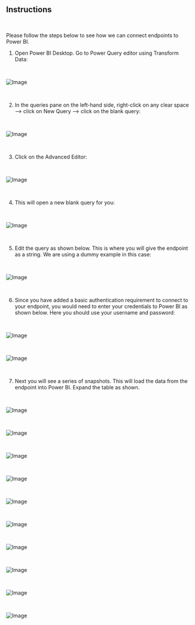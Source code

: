 ## Instructions

<br>

Please follow the steps below to see how we can connect endpoints to Power BI.

1. Open Power BI Desktop. Go to Power Query editor using Transform Data:

<br>

![Image](https://education-team-2020.s3.eu-west-1.amazonaws.com/power-bi/final-project/image.png)

<br>

2. In the queries pane on the left-hand side, right-click on any clear space --> click on New Query --> click on the blank query:

<br>

![Image](https://education-team-2020.s3.eu-west-1.amazonaws.com/power-bi/final-project/image1.png)

<br>

3. Click on the Advanced Editor:

<br>

![Image](https://education-team-2020.s3.eu-west-1.amazonaws.com/power-bi/final-project/image2.png)

<br>

4. This will open a new blank query for you:

<br>

![Image](https://education-team-2020.s3.eu-west-1.amazonaws.com/power-bi/final-project/image3.png)

<br>

5. Edit the query as shown below. This is where you will give the endpoint as a string. We are using a dummy example in this case:

<br>

![Image](https://education-team-2020.s3.eu-west-1.amazonaws.com/power-bi/final-project/image4.png)

<br>

6. Since you have added a basic authentication requirement to connect to your endpoint, you would need to enter your credentials to Power BI as shown below. Here you should use your username and password:

<br>

![Image](https://education-team-2020.s3.eu-west-1.amazonaws.com/power-bi/final-project/image5.png)

<br>

![Image](https://education-team-2020.s3.eu-west-1.amazonaws.com/power-bi/final-project/image6.png)

<br>

7. Next you will see a series of snapshots. This will load the data from the endpoint into Power BI. Expand the table as shown.

<br>

![Image](https://education-team-2020.s3.eu-west-1.amazonaws.com/power-bi/final-project/image7.png)

<br>

![Image](https://education-team-2020.s3.eu-west-1.amazonaws.com/power-bi/final-project/image8.png)

<br>

![Image](https://education-team-2020.s3.eu-west-1.amazonaws.com/power-bi/final-project/image9.png)

<br>

![Image](https://education-team-2020.s3.eu-west-1.amazonaws.com/power-bi/final-project/image10.png)

<br>

![Image](https://education-team-2020.s3.eu-west-1.amazonaws.com/power-bi/final-project/image11.png)

<br>

![Image](https://education-team-2020.s3.eu-west-1.amazonaws.com/power-bi/final-project/image12.png)

<br>

![Image](https://education-team-2020.s3.eu-west-1.amazonaws.com/power-bi/final-project/image13.png)

<br>

![Image](https://education-team-2020.s3.eu-west-1.amazonaws.com/power-bi/final-project/image14.png)

<br>

![Image](https://education-team-2020.s3.eu-west-1.amazonaws.com/power-bi/final-project/image15.png)

<br>

![Image](https://education-team-2020.s3.eu-west-1.amazonaws.com/power-bi/final-project/image16.png)

